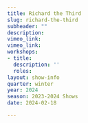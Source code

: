 ```yaml
---
title: Richard the Third
slug: richard-the-third
subheader: ""
description: 
vimeo_link:
vimeo_link: 
workshops:
- title: 
  description: ''
  roles:
layout: show-info
quarter: winter
year: 2024
season: 2023-2024 Shows
date: 2024-02-18

---
```

